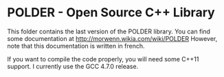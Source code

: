 POLDER - Open Source C++ Library
================================

This folder contains the last version of the POLDER library.
You can find some documentation at http://morwenn.wikia.com/wiki/POLDER
However, note that this documentation is written in french.

If you want to compile the code properly, you will need some C++11
support. I currently use the GCC 4.7.0 release.